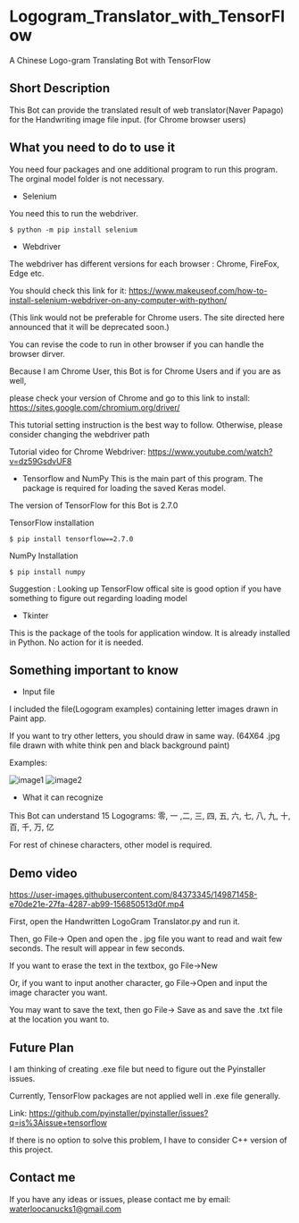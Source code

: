 # Logogram_Translator_with_TensorFlow
A Chinese Logo-gram Translating Bot with TensorFlow

## Short Description
This Bot can provide the translated result of web translator(Naver Papago) for the Handwriting image file input. (for Chrome browser users)

## What you need to do to use it
You need four packages and one additional program to run this program. The orginal model folder is not necessary.

* Selenium

You need this to run the webdriver.
```
$ python -m pip install selenium
```
* Webdriver

The webdriver has different versions for each browser : Chrome, FireFox, Edge etc.

You should check this link for it: https://www.makeuseof.com/how-to-install-selenium-webdriver-on-any-computer-with-python/

(This link would not be preferable for Chrome users. The site directed here announced that it will be deprecated soon.)

You can revise the code to run in other browser if you can handle the browser dirver.


Because I am Chrome User, this Bot is for Chrome Users and if you are as well, 

please check your version of Chrome and go to this link to install: https://sites.google.com/chromium.org/driver/

This tutorial setting instruction is the best way to follow. Otherwise, please consider changing the webdriver path

Tutorial video for Chrome Webdriver: https://www.youtube.com/watch?v=dz59GsdvUF8


* Tensorflow and NumPy
This is the main part of this program. The package is required for loading the saved Keras model.

The version of TensorFlow for this Bot is 2.7.0

TensorFlow installation
```
$ pip install tensorflow==2.7.0
```
NumPy Installation
```
$ pip install numpy
```

Suggestion : Looking up TensorFlow offical site is good option if you have something to figure out regarding loading model

* Tkinter

This is the package of the tools for application window. It is already installed in Python. No action for it is needed.

## Something important to know
* Input file 

I included the file(Logogram examples) containing letter images drawn in Paint app.

If you want to try other letters, you should draw in same way. (64X64 .jpg file drawn with white think pen and black background paint)

Examples:

![image1](https://user-images.githubusercontent.com/84373345/149867828-362da2ea-446b-44bb-85e4-8423750df80f.jpg) 
![image2](https://user-images.githubusercontent.com/84373345/149873155-1294c49f-3c69-4db8-8db4-8a5208c5d5a8.jpg)

* What it can recognize

This Bot can understand 15 Logograms: 零, 一 ,二, 三, 四, 五, 六, 七, 八, 九, 十, 百, 千, 万, 亿 

For rest of chinese characters, other model is required. 

## Demo video


https://user-images.githubusercontent.com/84373345/149871458-e70de21e-27fa-4287-ab99-156850513d0f.mp4

First, open the Handwritten LogoGram Translator.py and run it.

Then, go File-> Open and open the . jpg file you want to read and wait few seconds. The result will appear in few seconds.

If you want to erase the text in the textbox, go File->New

Or, if you want to input another character, go File->Open and input the image character you want.

You may want to save the text, then go File-> Save as and save the .txt file at the location you want to.


## Future Plan
I am thinking of creating .exe file but need to figure out the Pyinstaller issues.

Currently, TensorFlow packages are not applied well in .exe file generally. 

Link: https://github.com/pyinstaller/pyinstaller/issues?q=is%3Aissue+tensorflow

If there is no option to solve this problem, I have to consider C++ version of this project.

## Contact me
If you have any ideas or issues, please contact me by email: waterloocanucks1@gmail.com
